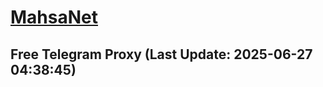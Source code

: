 
# [MahsaNet](https://t.me/mahsa_net)
## Free Telegram Proxy (Last Update: 2025-06-27 04:38:45)

    